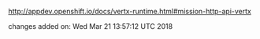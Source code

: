 http://appdev.openshift.io/docs/vertx-runtime.html#mission-http-api-vertx

 
 changes added on: Wed Mar 21 13:57:12 UTC 2018